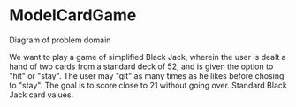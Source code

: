 ModelCardGame
=============

Diagram of problem domain

We want to play a game of simplified Black Jack, wherein the user is dealt a hand of two cards from a standard deck of 52,
and is given the option to "hit" or "stay". The user may "git" as many times as he likes before chosing to "stay". The goal
is to score close to 21 without going over. Standard Black Jack card values.

